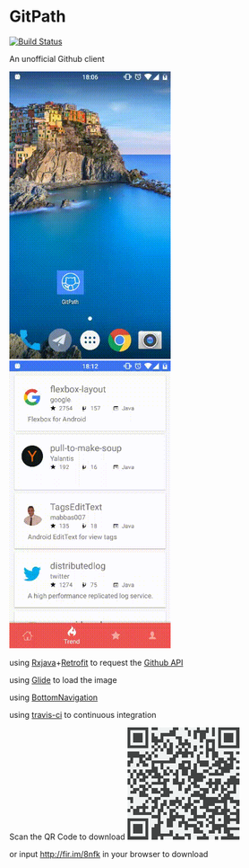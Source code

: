 # GitPath
[![Build Status](https://travis-ci.org/huanglizhuo/GitPath.svg?branch=master)](https://travis-ci.org/huanglizhuo/GitPath)

An unofficial Github client 

![screenshoot1](./screenshot/screen1.gif)
![screenshoot2](./screenshot/screen2.gif)

using [Rxjava](https://github.com/ReactiveX/RxJava)+[Retrofit](https://github.com/square/retrofit) to request the [Github API](https://developer.github.com/)

using [Glide](https://github.com/bumptech/glide) to load the image

using [BottomNavigation](https://github.com/sephiroth74/Material-BottomNavigation)

using [travis-ci](https://travis-ci.org) to continuous integration

Scan the QR Code to download 
![screenshoot2](./screenshot/qrcode.png)

or input http://fir.im/8nfk in your browser to download 

